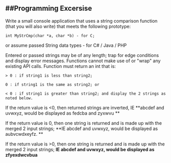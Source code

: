 ##Programming Excersise
-----

Write a small console application that uses a string comparison function (that you
will also write) that meets the following prototype:
 
	int MyStrCmp(char *a, char *b) - for C;
	
or assume passed String data types - for C# / Java / PHP
 
Entered or passed strings may be of any length; trap for edge conditions and display error messages. Functions cannot make use of or "wrap" any existing API calls. Function must return an int that is:


	> 0 : if string1 is less than string2;

	0 : if string1 is the same as string2; or

	< 0 : if string1 is greater than string2; and display the 2 strings as noted below.


If the return value is <0, then returned strings are inverted, IE **abcdef and uvwxyz, would be displayed as fedcba and zyxwvu **

If the return value is 0, then one string is returned and is made up with the merged
2 input strings; **IE abcdef and uvwxyz, would be displayed as aubvcwdxeyfz. **

If the return value is >0, then one string is returned and is made up with the merged 2 input strings; **IE abcdef and uvwxyz, would be displayed as zfyexdwcvbua**